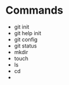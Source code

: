 # Commands

 - git init
 - git help init
 - git config
 - git status
 - mkdir
 - touch
 - ls
 - cd
 - 